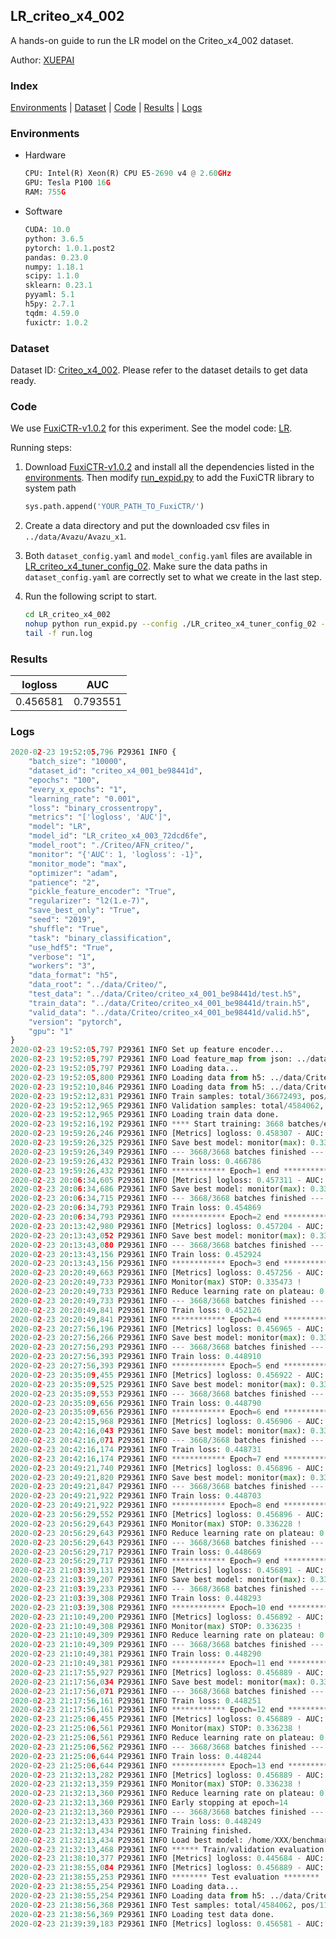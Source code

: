 ## LR_criteo_x4_002

A hands-on guide to run the LR model on the Criteo_x4_002 dataset.

Author: [XUEPAI](https://github.com/xue-pai)

### Index
[Environments](#Environments) | [Dataset](#Dataset) | [Code](#Code) | [Results](#Results) | [Logs](#Logs)

### Environments
+ Hardware

  ```python
  CPU: Intel(R) Xeon(R) CPU E5-2690 v4 @ 2.60GHz
  GPU: Tesla P100 16G
  RAM: 755G

  ```

+ Software

  ```python
  CUDA: 10.0
  python: 3.6.5
  pytorch: 1.0.1.post2
  pandas: 0.23.0
  numpy: 1.18.1
  scipy: 1.1.0
  sklearn: 0.23.1
  pyyaml: 5.1
  h5py: 2.7.1
  tqdm: 4.59.0
  fuxictr: 1.0.2
  ```

### Dataset
Dataset ID: [Criteo_x4_002](https://github.com/openbenchmark/BARS/blob/master/ctr_prediction/datasets/Criteo/README.md#Criteo_x4_002). Please refer to the dataset details to get data ready.

### Code

We use [FuxiCTR-v1.0.2](https://github.com/xue-pai/FuxiCTR/tree/v1.0.2) for this experiment. See the model code: [LR](https://github.com/xue-pai/FuxiCTR/blob/v1.0.2/fuxictr/pytorch/models/LR.py).

Running steps:

1. Download [FuxiCTR-v1.0.2](https://github.com/xue-pai/FuxiCTR/archive/refs/tags/v1.0.2.zip) and install all the dependencies listed in the [environments](#environments). Then modify [run_expid.py](./run_expid.py#L5) to add the FuxiCTR library to system path
    
    ```python
    sys.path.append('YOUR_PATH_TO_FuxiCTR/')
    ```

2. Create a data directory and put the downloaded csv files in `../data/Avazu/Avazu_x1`.

3. Both `dataset_config.yaml` and `model_config.yaml` files are available in [LR_criteo_x4_tuner_config_02](./LR_criteo_x4_tuner_config_02). Make sure the data paths in `dataset_config.yaml` are correctly set to what we create in the last step.

4. Run the following script to start.

    ```bash
    cd LR_criteo_x4_002
    nohup python run_expid.py --config ./LR_criteo_x4_tuner_config_02 --expid LR_criteo_x4_003_e33124a6 --gpu 0 > run.log &
    tail -f run.log
    ```

### Results

| logloss | AUC  |
|:--------------------:|:--------------------:|
| 0.456581 | 0.793551  |


### Logs
```python
2020-02-23 19:52:05,796 P29361 INFO {
    "batch_size": "10000",
    "dataset_id": "criteo_x4_001_be98441d",
    "epochs": "100",
    "every_x_epochs": "1",
    "learning_rate": "0.001",
    "loss": "binary_crossentropy",
    "metrics": "['logloss', 'AUC']",
    "model": "LR",
    "model_id": "LR_criteo_x4_003_72dcd6fe",
    "model_root": "./Criteo/AFN_criteo/",
    "monitor": "{'AUC': 1, 'logloss': -1}",
    "monitor_mode": "max",
    "optimizer": "adam",
    "patience": "2",
    "pickle_feature_encoder": "True",
    "regularizer": "l2(1.e-7)",
    "save_best_only": "True",
    "seed": "2019",
    "shuffle": "True",
    "task": "binary_classification",
    "use_hdf5": "True",
    "verbose": "1",
    "workers": "3",
    "data_format": "h5",
    "data_root": "../data/Criteo/",
    "test_data": "../data/Criteo/criteo_x4_001_be98441d/test.h5",
    "train_data": "../data/Criteo/criteo_x4_001_be98441d/train.h5",
    "valid_data": "../data/Criteo/criteo_x4_001_be98441d/valid.h5",
    "version": "pytorch",
    "gpu": "1"
}
2020-02-23 19:52:05,797 P29361 INFO Set up feature encoder...
2020-02-23 19:52:05,797 P29361 INFO Load feature_map from json: ../data/Criteo/criteo_x4_001_be98441d/feature_map.json
2020-02-23 19:52:05,797 P29361 INFO Loading data...
2020-02-23 19:52:05,800 P29361 INFO Loading data from h5: ../data/Criteo/criteo_x4_001_be98441d/train.h5
2020-02-23 19:52:10,846 P29361 INFO Loading data from h5: ../data/Criteo/criteo_x4_001_be98441d/valid.h5
2020-02-23 19:52:12,831 P29361 INFO Train samples: total/36672493, pos/9396350, neg/27276143, ratio/25.62%
2020-02-23 19:52:12,965 P29361 INFO Validation samples: total/4584062, pos/1174544, neg/3409518, ratio/25.62%
2020-02-23 19:52:12,965 P29361 INFO Loading train data done.
2020-02-23 19:52:16,192 P29361 INFO **** Start training: 3668 batches/epoch ****
2020-02-23 19:59:26,246 P29361 INFO [Metrics] logloss: 0.458307 - AUC: 0.791528
2020-02-23 19:59:26,325 P29361 INFO Save best model: monitor(max): 0.333221
2020-02-23 19:59:26,349 P29361 INFO --- 3668/3668 batches finished ---
2020-02-23 19:59:26,432 P29361 INFO Train loss: 0.466786
2020-02-23 19:59:26,432 P29361 INFO ************ Epoch=1 end ************
2020-02-23 20:06:34,605 P29361 INFO [Metrics] logloss: 0.457311 - AUC: 0.792653
2020-02-23 20:06:34,686 P29361 INFO Save best model: monitor(max): 0.335342
2020-02-23 20:06:34,715 P29361 INFO --- 3668/3668 batches finished ---
2020-02-23 20:06:34,793 P29361 INFO Train loss: 0.454869
2020-02-23 20:06:34,793 P29361 INFO ************ Epoch=2 end ************
2020-02-23 20:13:42,980 P29361 INFO [Metrics] logloss: 0.457204 - AUC: 0.792756
2020-02-23 20:13:43,052 P29361 INFO Save best model: monitor(max): 0.335552
2020-02-23 20:13:43,080 P29361 INFO --- 3668/3668 batches finished ---
2020-02-23 20:13:43,156 P29361 INFO Train loss: 0.452924
2020-02-23 20:13:43,156 P29361 INFO ************ Epoch=3 end ************
2020-02-23 20:20:49,663 P29361 INFO [Metrics] logloss: 0.457256 - AUC: 0.792729
2020-02-23 20:20:49,733 P29361 INFO Monitor(max) STOP: 0.335473 !
2020-02-23 20:20:49,733 P29361 INFO Reduce learning rate on plateau: 0.000100
2020-02-23 20:20:49,733 P29361 INFO --- 3668/3668 batches finished ---
2020-02-23 20:20:49,841 P29361 INFO Train loss: 0.452126
2020-02-23 20:20:49,841 P29361 INFO ************ Epoch=4 end ************
2020-02-23 20:27:56,196 P29361 INFO [Metrics] logloss: 0.456965 - AUC: 0.793028
2020-02-23 20:27:56,266 P29361 INFO Save best model: monitor(max): 0.336063
2020-02-23 20:27:56,293 P29361 INFO --- 3668/3668 batches finished ---
2020-02-23 20:27:56,393 P29361 INFO Train loss: 0.448910
2020-02-23 20:27:56,393 P29361 INFO ************ Epoch=5 end ************
2020-02-23 20:35:09,455 P29361 INFO [Metrics] logloss: 0.456922 - AUC: 0.793088
2020-02-23 20:35:09,525 P29361 INFO Save best model: monitor(max): 0.336166
2020-02-23 20:35:09,553 P29361 INFO --- 3668/3668 batches finished ---
2020-02-23 20:35:09,656 P29361 INFO Train loss: 0.448790
2020-02-23 20:35:09,656 P29361 INFO ************ Epoch=6 end ************
2020-02-23 20:42:15,968 P29361 INFO [Metrics] logloss: 0.456906 - AUC: 0.793097
2020-02-23 20:42:16,043 P29361 INFO Save best model: monitor(max): 0.336191
2020-02-23 20:42:16,071 P29361 INFO --- 3668/3668 batches finished ---
2020-02-23 20:42:16,174 P29361 INFO Train loss: 0.448731
2020-02-23 20:42:16,174 P29361 INFO ************ Epoch=7 end ************
2020-02-23 20:49:21,740 P29361 INFO [Metrics] logloss: 0.456896 - AUC: 0.793124
2020-02-23 20:49:21,820 P29361 INFO Save best model: monitor(max): 0.336228
2020-02-23 20:49:21,847 P29361 INFO --- 3668/3668 batches finished ---
2020-02-23 20:49:21,922 P29361 INFO Train loss: 0.448703
2020-02-23 20:49:21,922 P29361 INFO ************ Epoch=8 end ************
2020-02-23 20:56:29,552 P29361 INFO [Metrics] logloss: 0.456896 - AUC: 0.793124
2020-02-23 20:56:29,643 P29361 INFO Monitor(max) STOP: 0.336228 !
2020-02-23 20:56:29,643 P29361 INFO Reduce learning rate on plateau: 0.000010
2020-02-23 20:56:29,643 P29361 INFO --- 3668/3668 batches finished ---
2020-02-23 20:56:29,717 P29361 INFO Train loss: 0.448669
2020-02-23 20:56:29,717 P29361 INFO ************ Epoch=9 end ************
2020-02-23 21:03:39,131 P29361 INFO [Metrics] logloss: 0.456891 - AUC: 0.793126
2020-02-23 21:03:39,207 P29361 INFO Save best model: monitor(max): 0.336235
2020-02-23 21:03:39,233 P29361 INFO --- 3668/3668 batches finished ---
2020-02-23 21:03:39,308 P29361 INFO Train loss: 0.448293
2020-02-23 21:03:39,308 P29361 INFO ************ Epoch=10 end ************
2020-02-23 21:10:49,200 P29361 INFO [Metrics] logloss: 0.456892 - AUC: 0.793127
2020-02-23 21:10:49,308 P29361 INFO Monitor(max) STOP: 0.336235 !
2020-02-23 21:10:49,309 P29361 INFO Reduce learning rate on plateau: 0.000001
2020-02-23 21:10:49,309 P29361 INFO --- 3668/3668 batches finished ---
2020-02-23 21:10:49,381 P29361 INFO Train loss: 0.448290
2020-02-23 21:10:49,381 P29361 INFO ************ Epoch=11 end ************
2020-02-23 21:17:55,927 P29361 INFO [Metrics] logloss: 0.456889 - AUC: 0.793127
2020-02-23 21:17:56,034 P29361 INFO Save best model: monitor(max): 0.336238
2020-02-23 21:17:56,071 P29361 INFO --- 3668/3668 batches finished ---
2020-02-23 21:17:56,161 P29361 INFO Train loss: 0.448251
2020-02-23 21:17:56,161 P29361 INFO ************ Epoch=12 end ************
2020-02-23 21:25:06,455 P29361 INFO [Metrics] logloss: 0.456889 - AUC: 0.793127
2020-02-23 21:25:06,561 P29361 INFO Monitor(max) STOP: 0.336238 !
2020-02-23 21:25:06,561 P29361 INFO Reduce learning rate on plateau: 0.000001
2020-02-23 21:25:06,562 P29361 INFO --- 3668/3668 batches finished ---
2020-02-23 21:25:06,644 P29361 INFO Train loss: 0.448244
2020-02-23 21:25:06,644 P29361 INFO ************ Epoch=13 end ************
2020-02-23 21:32:13,282 P29361 INFO [Metrics] logloss: 0.456889 - AUC: 0.793127
2020-02-23 21:32:13,359 P29361 INFO Monitor(max) STOP: 0.336238 !
2020-02-23 21:32:13,360 P29361 INFO Reduce learning rate on plateau: 0.000001
2020-02-23 21:32:13,360 P29361 INFO Early stopping at epoch=14
2020-02-23 21:32:13,360 P29361 INFO --- 3668/3668 batches finished ---
2020-02-23 21:32:13,433 P29361 INFO Train loss: 0.448249
2020-02-23 21:32:13,434 P29361 INFO Training finished.
2020-02-23 21:32:13,434 P29361 INFO Load best model: /home/XXX/benchmarks/Criteo/AFN_criteo/criteo_x4_001_be98441d/LR_criteo_x4_003_72dcd6fe_criteo_x4_001_be98441d_model.ckpt
2020-02-23 21:32:13,468 P29361 INFO ****** Train/validation evaluation ******
2020-02-23 21:38:10,377 P29361 INFO [Metrics] logloss: 0.445684 - AUC: 0.806137
2020-02-23 21:38:55,084 P29361 INFO [Metrics] logloss: 0.456889 - AUC: 0.793127
2020-02-23 21:38:55,253 P29361 INFO ******** Test evaluation ********
2020-02-23 21:38:55,254 P29361 INFO Loading data...
2020-02-23 21:38:55,254 P29361 INFO Loading data from h5: ../data/Criteo/criteo_x4_001_be98441d/test.h5
2020-02-23 21:38:56,368 P29361 INFO Test samples: total/4584062, pos/1174544, neg/3409518, ratio/25.62%
2020-02-23 21:38:56,369 P29361 INFO Loading test data done.
2020-02-23 21:39:39,183 P29361 INFO [Metrics] logloss: 0.456581 - AUC: 0.793551

```
